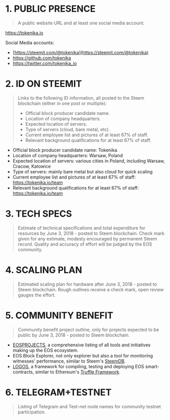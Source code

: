 

# 1. PUBLIC PRESENCE

> A public website URL and at least one social media account.

https://tokenika.io

Social Media accounts:

* [https://steemit.com/@tokenika](https://steemit.com/@tokenika)
* https://github.com/tokenika
* https://twitter.com/tokenika_io

# 2. ID ON STEEMIT

> Links to the following ID information, all posted to the Steem blockchain (either in one post or multiple):
>
> * Official block producer candidate name.
> * Location of company headquarters.
> * Expected location of servers.
> * Type of servers (cloud, bare metal, etc).
> * Current employee list and pictures of at least 67% of staff.
> * Relevant background qualifications for at least 67% of staff.

* Official block producer candidate name: Tokenika
* Location of company headquarters: Warsaw, Poland
* Expected location of servers: various cities in Poland, including Warsaw, Cracow, Katowice
* Type of servers: mainly bare metal but also cloud for quick scaling
* Current employee list and pictures of at least 67% of staff: https://tokenika.io/team
* Relevant background qualifications for at least 67% of staff: https://tokenika.io/team

# 3. TECH SPECS

> Estimate of technical specifications and total expenditure for resources by June 3, 2018 - posted to Steem blockchain. Check mark given for any estimate, modesty encouraged by permanent Steem record. Quality and accuracy of effort will be judged by the EOS community.

# 4. SCALING PLAN

> Estimated scaling plan for hardware after June 3, 2018 - posted to Steem blockchain. Rough outlines receive a check mark, open review gauges the effort.

# 5. COMMUNITY BENEFIT

> Community benefit project outline, only for projects expected to be public by June 3, 2018 - posted to Steem blockchain.

* [EOSPROJECTS](https://eosprojects.org), a comprehensive listing of all tools and initiatives making up the EOS ecosystem.
* EOS Block Explorer, not only explorer but also a tool for monitoring witnesses' performance, similar to Steem's [SteemDB](https://steemdb.com).
* [LOGOS](https://github.com/tokenika/logos), a framework for compiling, testing and deploying EOS smart-contracts, similar to Ethereum's [Truffle Framework](http://truffleframework.com).

# 6. TELEGRAM+TESTNET

> Listing of Telegram and Test-net node names for community testnet participation.